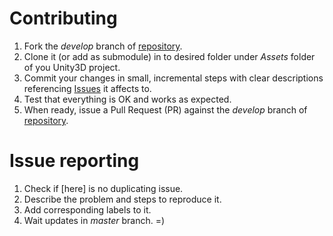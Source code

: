 Contributing
============

1. Fork the _develop_ branch of [repository](https://github.com/blackboneworks/wake-net).
2. Clone it (or add as submodule) in to desired folder under _Assets_ folder of you Unity3D project.
3. Commit your changes in small, incremental steps with clear descriptions referencing [Issues](https://github.com/blackboneworks/wake-net/issues) it affects to.
4. Test that everything is OK and works as expected.
5. When ready, issue a Pull Request (PR) against the _develop_ branch of [repository](https://github.com/blackboneworks/wake-net).

Issue reporting
===============

1. Check if [here] is no duplicating issue.
2. Describe the problem and steps to reproduce it.
3. Add corresponding labels to it.
4. Wait updates in _master_ branch. =)
